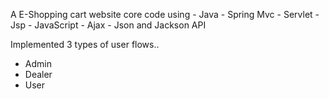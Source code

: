 
A E-Shopping cart website core code using 
    - Java 
    - Spring Mvc 
    - Servlet
    - Jsp 
    - JavaScript 
    - Ajax
    - Json and Jackson API
 
Implemented 3 types of user flows..
   - Admin
   - Dealer 
   - User
   
